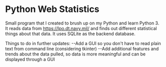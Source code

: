 # Python Web Statistics

Small program that I created to brush up on my Python
and learn Python 3. It reads data from https://lpo.dt.navy.mil/
and finds out different statistical things about that data. It uses
SQLite as the backend database.

Things to do in further updates:
--Add a GUI so you don't have to read plain text from command line (considering tkinter)
--Add additional features and trends about the data pulled, so data is more meaningful and can be displayed through a GUI
